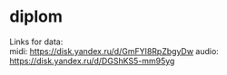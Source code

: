 # diplom
Links for data:  
      midi: https://disk.yandex.ru/d/GmFYI8RpZbgyDw
      audio: https://disk.yandex.ru/d/DGShKS5-mm95yg
